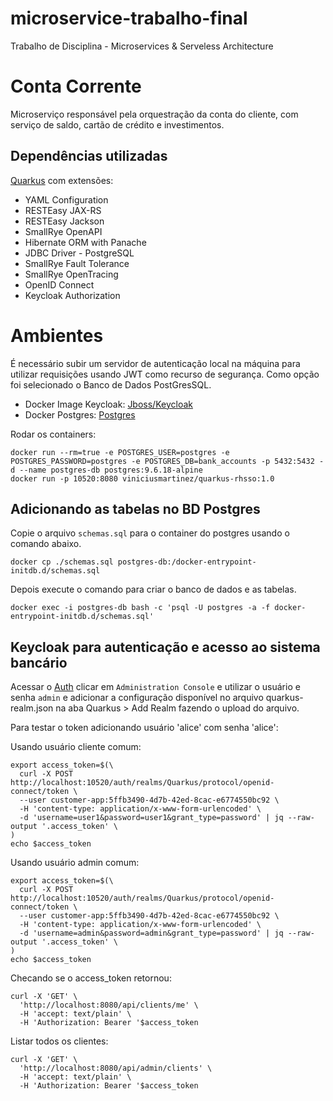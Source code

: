 # microservice-trabalho-final
Trabalho de Disciplina - Microservices &amp; Serveless Architecture

# Conta Corrente

Microserviço responsável pela orquestração da conta do cliente, com serviço de saldo, cartão de crédito e investimentos.

## Dependências utilizadas
 [Quarkus](https://code.quarkus.io/) com extensões:
-    YAML Configuration
-    RESTEasy JAX-RS
-    RESTEasy Jackson
-   SmallRye OpenAPI
-    Hibernate ORM with Panache
-    JDBC Driver - PostgreSQL
-    SmallRye Fault Tolerance
-    SmallRye OpenTracing
-    OpenID Connect
-    Keycloak Authorization


# Ambientes

É necessário subir um servidor de autenticação local na máquina para utilizar requisições usando JWT como recurso de segurança. Como opção foi selecionado o Banco de Dados PostGresSQL.

- Docker Image Keycloak: [Jboss/Keycloak](https://hub.docker.com/r/jboss/keycloak)
- Docker Postgres: [Postgres](https://hub.docker.com/_/postgres)

Rodar os containers: 
```
docker run --rm=true -e POSTGRES_USER=postgres -e POSTGRES_PASSWORD=postgres -e POSTGRES_DB=bank_accounts -p 5432:5432 -d --name postgres-db postgres:9.6.18-alpine
docker run -p 10520:8080 viniciusmartinez/quarkus-rhsso:1.0
```

## Adicionando as tabelas no BD Postgres

Copie o arquivo `schemas.sql` para o container do postgres usando o comando abaixo.
```
docker cp ./schemas.sql postgres-db:/docker-entrypoint-initdb.d/schemas.sql
```

Depois execute o comando para criar o banco de dados e as tabelas.
```
docker exec -i postgres-db bash -c 'psql -U postgres -a -f docker-entrypoint-initdb.d/schemas.sql'
```


## Keycloak para autenticação e acesso ao sistema bancário


Acessar o [Auth](http://localhost:10520/auth/) clicar em `Administration Console` e utilizar o usuário e senha `admin` e adicionar a configuração disponível no arquivo quarkus-realm.json na aba Quarkus > Add Realm fazendo o upload do arquivo.

Para testar o token adicionando usuário 'alice' com senha 'alice':

Usando usuário cliente comum:
```
export access_token=$(\
  curl -X POST http://localhost:10520/auth/realms/Quarkus/protocol/openid-connect/token \
  --user customer-app:5ffb3490-4d7b-42ed-8cac-e6774550bc92 \
  -H 'content-type: application/x-www-form-urlencoded' \
  -d 'username=user1&password=user1&grant_type=password' | jq --raw-output '.access_token' \
)
echo $access_token
```

Usando usuário admin comum:
```
export access_token=$(\
  curl -X POST http://localhost:10520/auth/realms/Quarkus/protocol/openid-connect/token \
  --user customer-app:5ffb3490-4d7b-42ed-8cac-e6774550bc92 \
  -H 'content-type: application/x-www-form-urlencoded' \
  -d 'username=admin&password=admin&grant_type=password' | jq --raw-output '.access_token' \
)
echo $access_token
```

Checando se o access_token retornou:

```
curl -X 'GET' \
  'http://localhost:8080/api/clients/me' \
  -H 'accept: text/plain' \
  -H 'Authorization: Bearer '$access_token
```

Listar todos os clientes:
```
curl -X 'GET' \
  'http://localhost:8080/api/admin/clients' \
  -H 'accept: text/plain' \
  -H 'Authorization: Bearer '$access_token
```
